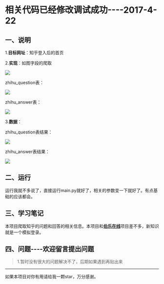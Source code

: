 # 相关代码已经修改调试成功----2017-4-22 #
## 一、说明 ##
1.**目标网址**：知乎登入后的首页

2.**实现**：如图字段的爬取

![](http://images2015.cnblogs.com/blog/1129740/201704/1129740-20170422155051181-2098158149.png)

zhihu_question表：

![](http://images2015.cnblogs.com/blog/1129740/201704/1129740-20170422154657821-1301125228.png)

zhihu_answer表：

![](http://images2015.cnblogs.com/blog/1129740/201704/1129740-20170422154648181-500253111.png)


3.**数据**：

zhihu_question表结果：

![](http://images2015.cnblogs.com/blog/1129740/201704/1129740-20170422155411149-91459903.png)

zhihu_answer表结果：

![](http://images2015.cnblogs.com/blog/1129740/201704/1129740-20170422155327727-805168888.png)

## 二、运行 ##

运行我就不多说了，直接运行main.py就好了，相关的参数变一下就好了。有点基础的应该都会。

## 三、学习笔记 ##

本项目爬取知乎的问题和回答的相关信息。本项目和[**伯乐在线**](http://www.cnblogs.com/jinxiao-pu/p/6744374.html)项目差不多，新知识就是一个模拟登录。


## 四、问题----欢迎留言提出问题 ##

> 1.暂时没有很大的问题解决不了，后期如果遇到再贴出来

----------

如果本项目对你有用请给我一颗star，万分感谢。
